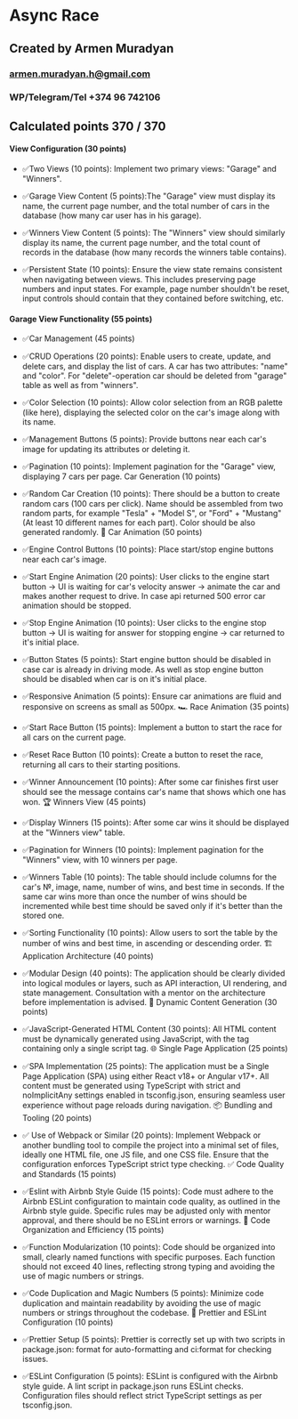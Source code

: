 # Async Race

## Created by Armen Muradyan

### armen.muradyan.h@gmail.com

### WP/Telegram/Tel +374 96 742106

## Calculated points 370 / 370

#### View Configuration (30 points)

- ✅Two Views (10 points): Implement two primary views: "Garage" and "Winners".

- ✅Garage View Content (5 points):The "Garage" view must display its name, the current page number, and the total number of cars in the database (how many car user has in his garage).

* ✅Winners View Content (5 points): The "Winners" view should similarly display its name, the current page number, and the total count of records in the database (how many records the winners table contains).

* ✅Persistent State (10 points): Ensure the view state remains consistent when navigating between views. This includes preserving page numbers and input states. For example, page number shouldn't be reset, input controls should contain that they contained before switching, etc.

#### Garage View Functionality (55 points)

- ✅Car Management (45 points)

- ✅CRUD Operations (20 points): Enable users to create, update, and delete cars, and display the list of cars. A car has two attributes: "name" and "color". For "delete"-operation car should be deleted from "garage" table as well as from "winners".

- ✅Color Selection (10 points): Allow color selection from an RGB palette (like here), displaying the selected color on the car's image along with its name.

- ✅Management Buttons (5 points): Provide buttons near each car's image for updating its attributes or deleting it.

- ✅Pagination (10 points): Implement pagination for the "Garage" view, displaying 7 cars per page. Car Generation (10 points)

- ✅Random Car Creation (10 points): There should be a button to create random cars (100 cars per click). Name should be assembled from two random parts, for example "Tesla" + "Model S", or "Ford" + "Mustang" (At least 10 different names for each part). Color should be also generated randomly. 🚗 Car Animation (50 points)

- ✅Engine Control Buttons (10 points): Place start/stop engine buttons near each car's image.

- ✅Start Engine Animation (20 points): User clicks to the engine start button -> UI is waiting for car's velocity answer -> animate the car and makes another request to drive. In case api returned 500 error car animation should be stopped.

- ✅Stop Engine Animation (10 points): User clicks to the engine stop button -> UI is waiting for answer for stopping engine -> car returned to it's initial place.

- ✅Button States (5 points): Start engine button should be disabled in case car is already in driving mode. As well as stop engine button should be disabled when car is on it's initial place.

- ✅Responsive Animation (5 points): Ensure car animations are fluid and responsive on screens as small as 500px. 🏎️ Race Animation (35 points)

- ✅Start Race Button (15 points): Implement a button to start the race for all cars on the current page.

- ✅Reset Race Button (10 points): Create a button to reset the race, returning all cars to their starting positions.

- ✅Winner Announcement (10 points): After some car finishes first user should see the message contains car's name that shows which one has won. 🏆 Winners View (45 points)

- ✅Display Winners (15 points): After some car wins it should be displayed at the "Winners view" table.

- ✅Pagination for Winners (10 points): Implement pagination for the "Winners" view, with 10 winners per page.

- ✅Winners Table (10 points): The table should include columns for the car's №, image, name, number of wins, and best time in seconds. If the same car wins more than once the number of wins should be incremented while best time should be saved only if it's better than the stored one.

- ✅Sorting Functionality (10 points): Allow users to sort the table by the number of wins and best time, in ascending or descending order. 🏗️ Application Architecture (40 points)

- ✅Modular Design (40 points): The application should be clearly divided into logical modules or layers, such as API interaction, UI rendering, and state management. Consultation with a mentor on the architecture before implementation is advised. 📜 Dynamic Content Generation (30 points)

- ✅JavaScript-Generated HTML Content (30 points): All HTML content must be dynamically generated using JavaScript, with the tag containing only a single script tag. 🌐 Single Page Application (25 points)

- ✅SPA Implementation (25 points): The application must be a Single Page Application (SPA) using either React v18+ or Angular v17+. All content must be generated using TypeScript with strict and noImplicitAny settings enabled in tsconfig.json, ensuring seamless user experience without page reloads during navigation. 📦 Bundling and Tooling (20 points)

- ✅ Use of Webpack or Similar (20 points): Implement Webpack or another bundling tool to compile the project into a minimal set of files, ideally one HTML file, one JS file, and one CSS file. Ensure that the configuration enforces TypeScript strict type checking. ✅ Code Quality and Standards (15 points)

- ✅Eslint with Airbnb Style Guide (15 points): Code must adhere to the Airbnb ESLint configuration to maintain code quality, as outlined in the Airbnb style guide. Specific rules may be adjusted only with mentor approval, and there should be no ESLint errors or warnings. 📏 Code Organization and Efficiency (15 points)

- ✅Function Modularization (10 points): Code should be organized into small, clearly named functions with specific purposes. Each function should not exceed 40 lines, reflecting strong typing and avoiding the use of magic numbers or strings.

- ✅Code Duplication and Magic Numbers (5 points): Minimize code duplication and maintain readability by avoiding the use of magic numbers or strings throughout the codebase. 🎨 Prettier and ESLint Configuration (10 points)

- ✅Prettier Setup (5 points): Prettier is correctly set up with two scripts in package.json: format for auto-formatting and ci:format for checking issues.

- ✅ESLint Configuration (5 points): ESLint is configured with the Airbnb style guide. A lint script in package.json runs ESLint checks. Configuration files should reflect strict TypeScript settings as per tsconfig.json.
